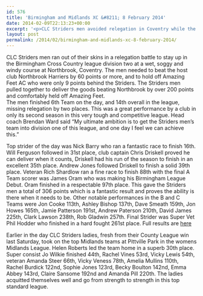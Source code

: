 ```yaml
---
id: 576
title: 'Birmingham and Midlands XC &#8211; 8 February 2014'
date: 2014-02-09T22:13:23+00:00
excerpt: '<p>CLC Striders men avoided relegation in Coventry while the ladies rounded off an excellent season at Pittville Park.</p>'
layout: post
permalink: /2014/02/birmingham-and-midlands-xc-8-february-2014/
---
```

CLC Striders men ran out of their skins in a relegation battle to stay up in the Birmingham Cross Country league division two at a wet, soggy and windy course at Northbrook, Coventry. The men needed to beat the host club Northbrook Harriers by 60 points or more, and to hold off Amazing Feet AC who were only 9 points behind the Striders. The Striders men pulled together to deliver the goods beating Northbrook by over 200 points and comfortably held off Amazing Feet.  
The men finished 6th Team on the day, and 14th overall in the league, missing relegation by two places. This was a great performance by a club in only its second season in this very tough and competitive league. Head coach Brendan Ward said &#8220;My ultimate ambition is to get the Striders men&#8217;s team into division one of this league, and one day I feel we can achieve this.&#8221;

Top strider of the day was Nick Barry who ran a fantastic race to finish 16th. Will Ferguson followed in 31st place, club captain Chris Driskell proved he can deliver when it counts, Driskell had his run of the season to finish in an excellent 35th place. Andrew Jones followed Driskell to finish a solid 39th place. Veteran Rich Shardlow ran a fine race to finish 88th with the final A Team scorer was James Oram who was making his Birmingham League Debut. Oram finished in a respectable 97th place. This gave the Striders men a total of 306 points which is a fantastic result and proves the ability is there when it needs to be. Other notable performances in the B and C Teams were Jon Cooke 113th, Ashley Bishop 137th, Dave Smeath 159th, Jon Howes 165th, Jamie Patterson 191st, Andrew Paterson 210th, David James 225th, Clark Lawson 238th, Rob Gladwin 257th. Final Strider was Super Vet Phil Hodder who finished in a hard fought 261st place. Full results are <a href="http://www.birminghamccleague.co.uk/images/stories/bdccl/articlepdfs/XC_League_Archive/2013-14/2014-02-08-M2.pdf" target="_blank" rel="nofollow">here</a>

Earlier in the day CLC Striders ladies, fresh from their County League win last Saturday, took on the top Midlands teams at Pittville Park in the womens Midlands League. Helen Roberts led the team home in a superb 30th place. Super consist Jo Wilkie finished 44th, Rachel Vines 53rd, Vicky Lewis 54th, veteran Amanda Steer 66th, Vicky Veness 78th, Amelia Mullins 110th, Rachel Burdick 122nd, Sophie Jones 123rd, Becky Boulton 142nd, Emma Abbey 143rd, Claire Sansome 192nd and Amanda Pill 220th. The ladies acquitted themselves well and go from strength to strength in this top standard league.
